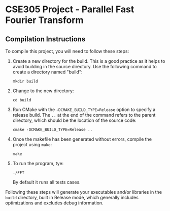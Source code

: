 # CSE305 Project - Parallel Fast Fourier Transform

## Compilation Instructions

To compile this project, you will need to follow these steps:

1. Create a new directory for the build. This is a good practice as it helps to avoid building in the source directory. Use the following command to create a directory named "build":
    ```
    mkdir build
    ```
2. Change to the new directory:
    ```
    cd build
    ```
3. Run CMake with the `-DCMAKE_BUILD_TYPE=Release` option to specify a release build. The `..` at the end of the command refers to the parent directory, which should be the location of the source code:
    ```
    cmake -DCMAKE_BUILD_TYPE=Release ..
    ```
4. Once the makefile has been generated without errors, compile the project using `make`:
    ```
    make
    ```
5. To run the program, tye:
    ```
    ./FFT
    ```
    By default it runs all tests cases.

Following these steps will generate your executables and/or libraries in the `build` directory, built in Release mode, which generally includes optimizations and excludes debug information.

